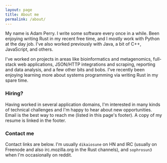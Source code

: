 ```yaml
---
layout: page
title: About me
permalink: /about/
---
```


My name is Adam Perry. I write some software every once in a while. Been enjoying writing Rust in my recent free time, and I mostly work with Python at the day job. I've also worked previously with Java, a bit of C++, JavaScript, and others.

I've worked on projects in areas like bioinformatics and metagenomics, full-stack web applications, JSON/HTTP integrations and scraping, reporting and data analysis, and a few other bits and bobs. I've recently been enjoying learning more about systems programming via writing Rust in my spare time.

### Hiring?

Having worked in several application domains, I'm interested in many kinds of technical challenges and I'm happy to hear about new opportunities. Email is the best way to reach me (listed in this page's footer). A copy of my resume is linked in the footer.

### Contact me

Contact links are below. I'm usually `dikaiosune` on HN and IRC (usually on Freenode and also irc.mozilla.org in the Rust channels), and `sophrosun3` when I'm occasionally on reddit.
